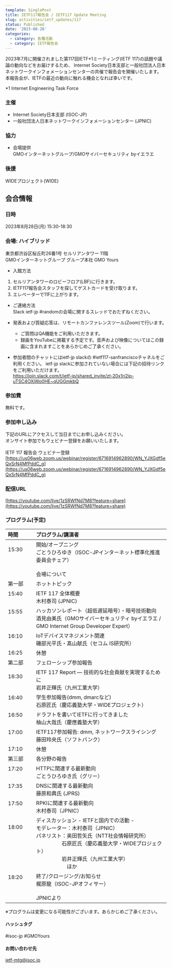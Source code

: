 ```yaml
---
template: SinglePost
title: IETF117報告会 / IETF117 Update Meeting
slug: activities/ietf_updates/117
status: Published
date: '2023-08-28'
categories:
  - category: 各種活動
  - category: IETF報告会
---
```


2023年7月に開催されました第117回IETF*1ミーティング(IETF 117)の話題や議論の動向などをお届けするため、 Internet Society日本支部と一般社団法人日本ネットワークインフォメーションセンターの共催で報告会を開催いたします。 本報告会が、IETFの最近の動向に触れる機会となれば幸いです。 

*1 Internet Engineering Task Force

### 主催
*  Internet Society日本支部 (ISOC-JP)
*  一般社団法人日本ネットワークインフォメーションセンター (JPNIC) 

### 協力
* 会場提供 <br>  GMOインターネットグループ/GMOサイバーセキュリティ byイエラエ

### 後援
  WIDEプロジェクト(WIDE)

## 会合情報

### 日時
2023年8月28日(月) 15:30-18:30

### 会場: ハイブリッド

東京都渋谷区桜丘町26番1号 セルリアンタワー 11階<br>
GMOインターネットグループ グループ本社 GMO Yours

* 入館方法<br>
1. セルリアンタワーのロビーフロア(LBF)に行きます。<br>
2. IETF117報告会スタッフを探してゲストカードを受け取ります。<br>
3. エレベーターで11Fに上がります。<br>

* ご連絡方法<br>
  Slack ietf-jp #randomの会場に関するスレッドでおたずねください。<br>

*  発表および質疑応答は、リモートカンファレンスツール(Zoom)で行います。
   * ご質問はQA機能をご利用いただきます。
   * 録画をYouTubeに掲載する予定です。音声および映像についてはこの録画に含まれますことをあらかじめご了承ください。

* 参加者間のチャットにはietf-jp slackの #ietf117-sanfranciscoチャネルをご利用ください。 ietf-jp slackに参加されていない場合には下記の招待リンクをご利用いただけます。<br>
  https://join.slack.com/t/ietf-jp/shared_invite/zt-20x1ri2ip-uTSC4OXjWo0HE~qUGGmkbQ

### 参加費
  無料です。

### 参加申し込み

下記のURLにアクセスして当日までにお申し込みください。<br>オンサイト参加でもウェビナー登録をお願いいたします。<br><br>
IETF 117 報告会 ウェビナー登録<br>
[https://us06web.zoom.us/webinar/register/6716914962890/WN_YJXGdf5eQxSrN4MfPddC_g](https://us06web.zoom.us/webinar/register/6716914962890/WN_YJXGdf5eQxSrN4MfPddC_g)

### 配信URL
  [https://youtube.com/live/1zSRWfNd7M8?feature=share](https://youtube.com/live/1zSRWfNd7M8?feature=share)

### プログラム(予定)

| 時間　　　 | プログラム/講演者 | 
|:------------|:---------------------------------------------------|
|  15:30  <br><br><br><br> | 開始/オープニング<br>ごとうひろゆき（ISOC-JPインターネット標準化推進委員会チェア）<br><br> 会場について | 
|  第一部 <br>| ホットトピック | 
|  15:40  <br><br>| IETF 117 全体概要 <br> 木村泰司 (JPNIC) | 
|  15:55  <br><br><br>| ハッカソンレポート（超低遅延暗号）・暗号技術動向 <br> 酒見由美氏（GMOサイバーセキュリティ byイエラエ / GMO Internet Group Developer Expert） |  
|  16:10  <br><br>| IoTデバイスマネジメント関連 <br> 磯部光平氏・髙山献氏（セコム IS研究所）| 
|  16:25  <br>| 休憩 | 
|  第二部 <br>| フェローシップ参加報告 | 
|  16:30  <br><br>| IETF 117 Report ― 技術的な社会貢献を実現するために <br> 岩井正輝氏（九州⼯業⼤学） | 
|  16:40  <br><br>| 学生参加報告(dmm, dmarcなど) <br> 石原匠氏（慶応義塾大学・WIDEプロジェクト） | 
|  16:50  <br><br>| ドラフトを書いてIETFに行ってきました <br> 柚山大哉氏（慶應義塾大学） | 
|  17:00  <br><br>| IETF117参加報告: dmm, ネットワークスライシング <br> 藤田玲央氏（ソフトバンク） | 
|  17:10  <br>| 休憩 | 
|  第三部 <br>| 各分野の報告 | 
|  17:20  <br><br>| HTTPに関連する最新動向 <br> ごとうひろゆき氏（グリー）| 
|  17:35  <br><br>| DNSに関連する最新動向 <br> 藤原和典氏 (JPRS)　 | 
|  17:50  <br><br>| RPKIに関連する最新動向 <br> 木村泰司（JPNIC）| 
|  18:00  <br><br><br><br><br><br> | ディスカッション - IETFと国内での活動 - <br> モデレーター：木村泰司（JPNIC）<br> パネリスト：奥田哲矢氏（NTT社会情報研究所）<br> 　　　　　石原匠氏（慶応義塾大学・WIDEプロジェクト）<br> 　　　　　岩井正輝氏（九州⼯業⼤学）<br> 　　　　　　ほか| 
|  18:20  <br><br><br><br> | 終了/クロージング/お知らせ <br> 梶原龍（ISOC-JPオフィサー）<br><br> JPNICより| 

※プログラムは変更になる可能性がございます。あらかじめご了承ください。

#### ハッシュタグ

#isoc-jp #GMOYours

#### お問い合わせ先
ietf-mtg@isoc.jp
